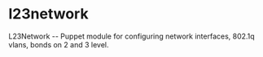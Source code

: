 l23network
==========

L23Network -- Puppet module for configuring network interfaces, 802.1q vlans, bonds on 2 and 3 level.